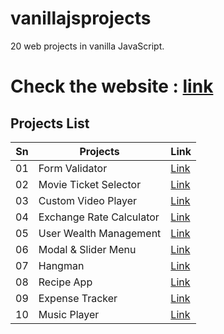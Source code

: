 # vanillajsprojects

20 web projects in vanilla JavaScript.

# Check the website : [link](https://jagritparajuli.github.io/vanillajsprojects/)

## Projects List

| Sn  | Projects                 | Link                                                                                           |
| --- | ------------------------ | ---------------------------------------------------------------------------------------------- |
| 01  | Form Validator           | [Link](https://jagritparajuli.github.io/vanillajsprojects/form-validator/index.html)           |
| 02  | Movie Ticket Selector    | [Link](https://jagritparajuli.github.io/vanillajsprojects/moive-ticket-selector/index.html)    |
| 03  | Custom Video Player      | [Link](https://jagritparajuli.github.io/vanillajsprojects/video-player/index.html)             |
| 04  | Exchange Rate Calculator | [Link](https://jagritparajuli.github.io/vanillajsprojects/exchange-rate-calculator/index.html) |
| 05  | User Wealth Management   | [Link](https://jagritparajuli.github.io/vanillajsprojects/user-wealth/index.html)              |
| 06  | Modal & Slider Menu      | [Link](https://jagritparajuli.github.io/vanillajsprojects/modal-menu-slider/index.html)        |
| 07  | Hangman                  | [Link](https://jagritparajuli.github.io/vanillajsprojects/hangman/index.html)                  |
| 08  | Recipe App               | [Link](https://jagritparajuli.github.io/vanillajsprojects/recipe-app/index.html)               |
| 09  | Expense Tracker          | [Link](https://jagritparajuli.github.io/vanillajsprojects/expense-tracker/index.html)          |
| 10  | Music Player             | [Link](https://jagritparajuli.github.io/vanillajsprojects/music-player/index.html)             |
